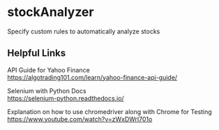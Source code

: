 # stockAnalyzer

Specify custom rules to automatically analyze stocks

## Helpful Links

API Guide for Yahoo Finance  
https://algotrading101.com/learn/yahoo-finance-api-guide/

Selenium with Python Docs  
https://selenium-python.readthedocs.io/

Explanation on how to use chromedriver along with Chrome for Testing
https://www.youtube.com/watch?v=zWxDWrl701o
